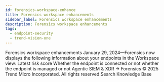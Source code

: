 ```yaml
---
id: forensics-workspace-enhance
title: Forensics workspace enhancements
sidebar_label: Forensics workspace enhancements
description: Forensics workspace enhancements
tags:
  - endpoint-security
  - trend-vision-one
---
```


 Forensics workspace enhancements January 29, 2024—Forensics now displays the following information about your endpoints in the Workspace view: Latest risk score Whether the endpoint is connected or not whether the endpoint is managed or not Agentic SIEM & XDR → Forensics © 2025 Trend Micro Incorporated. All rights reserved.Search Knowledge Base